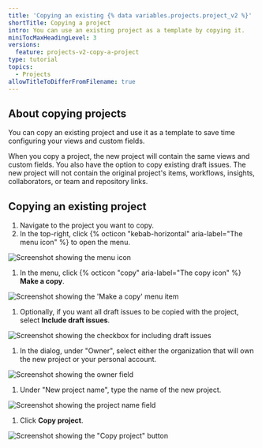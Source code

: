 ```yaml
---
title: 'Copying an existing {% data variables.projects.project_v2 %}'
shortTitle: Copying a project
intro: You can use an existing project as a template by copying it.
miniTocMaxHeadingLevel: 3
versions:
  feature: projects-v2-copy-a-project
type: tutorial
topics:
  - Projects
allowTitleToDifferFromFilename: true
---
```


## About copying projects

You can copy an existing project and use it as a template to save time configuring your views and custom fields.

When you copy a project, the new project will contain the same views and custom fields. You also have the option to copy existing draft issues. The new project will not contain the original project's items, workflows, insights, collaborators, or team and repository links.

## Copying an existing project

1. Navigate to the project you want to copy.
1. In the top-right, click {% octicon "kebab-horizontal" aria-label="The menu icon" %} to open the menu.

  ![Screenshot showing the menu icon](/assets/images/help/projects-v2/open-menu.png)

1. In the menu, click {% octicon "copy" aria-label="The copy icon" %} **Make a copy**.

  ![Screenshot showing the 'Make a copy' menu item](/assets/images/help/projects-v2/make-a-copy.png)
  
1. Optionally, if you want all draft issues to be copied with the project, select **Include draft issues**.

  ![Screenshot showing the checkbox for including draft issues](/assets/images/help/projects-v2/copy-include-drafts.png)

1. In the dialog, under "Owner", select either the organization that will own the new project or your personal account.

  ![Screenshot showing the owner field](/assets/images/help/projects-v2/copy-owner.png)

1. Under "New project name", type the name of the new project.

  ![Screenshot showing the project name field](/assets/images/help/projects-v2/copy-name.png)

1. Click **Copy project**.

  ![Screenshot showing the "Copy project" button](/assets/images/help/projects-v2/copy-submit.png)
